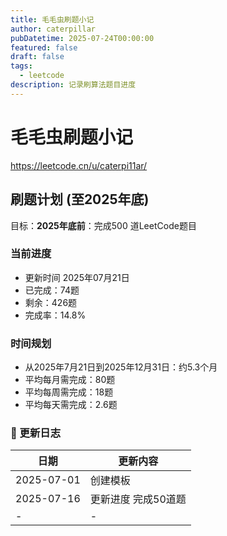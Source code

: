 ```yaml
---
title: 毛毛虫刷题小记
author: caterpillar
pubDatetime: 2025-07-24T00:00:00
featured: false
draft: false
tags:
  - leetcode
description: 记录刷算法题目进度
---
```



# 毛毛虫刷题小记

https://leetcode.cn/u/caterpi11ar/

## 刷题计划 (至2025年底)

目标：**2025年底前**：完成500 道LeetCode题目

### 当前进度
- 更新时间 2025年07月21日
- 已完成：74题
- 剩余：426题
- 完成率：14.8%

### 时间规划
- 从2025年7月21日到2025年12月31日：约5.3个月
- 平均每月需完成：80题
- 平均每周需完成：18题
- 平均每天需完成：2.6题

### 📅 更新日志

| 日期       | 更新内容            |
| ---------- | ------------------- |
| 2025-07-01 | 创建模板            |
| 2025-07-16 | 更新进度 完成50道题 |
| -          | -                   |
